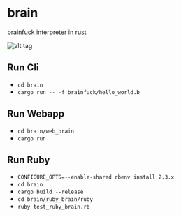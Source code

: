# brain
brainfuck interpreter in rust

![alt tag](http://data.whicdn.com/images/57083921/large.jpg)

## Run Cli
- `cd brain`
- `cargo run -- -f brainfuck/hello_world.b`

## Run Webapp
- `cd brain/web_brain`
- `cargo run`

## Run Ruby
- `CONFIGURE_OPTS=--enable-shared rbenv install 2.3.x`
- `cd brain`
- `cargo build --release`
- `cd brain/ruby_brain/ruby`
- `ruby test_ruby_brain.rb`
